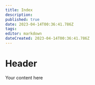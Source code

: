 ```yaml
---
title: Index
description: 
published: true
date: 2023-04-14T00:36:41.786Z
tags: 
editor: markdown
dateCreated: 2023-04-14T00:36:41.786Z
---
```


# Header
Your content here